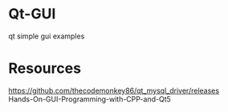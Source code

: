 # Qt-GUI
qt simple gui examples

# Resources
https://github.com/thecodemonkey86/qt_mysql_driver/releases  
Hands-On-GUI-Programming-with-CPP-and-Qt5
